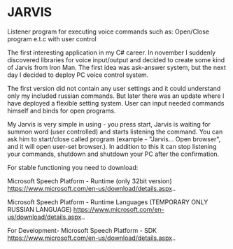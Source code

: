 # JARVIS
Listener program for executing voice commands such as: Open/Close program e.t.c with user control

The first interesting application in my C# career. In november I suddenly discovered libraries for voice input/output and decided to create some kind of Jarvis from Iron Man. The first idea was ask-answer system, but the next day I decided to deploy PC voice control system. 

The first version did not contain any user settings and it could understand only my included russian commands. 
But later there was an update where I have deployed a flexible setting system. User can input needed commands himself and binds for open programs. 

My Jarvis is very simple in using - you press start, Jarvis is waiting for summon word (user controlled) and starts listening the command. You can ask him to start/close called program (example - "Jarvis... Open browser", and it will open user-set browser.). In addition to this it can stop listening your commands, shutdown and shutdown your PC after the confirmation.



For stable functioning you need to download:

Microsoft Speech Platform - Runtime (only 32bit version)
 https://www.microsoft.com/en-us/download/details.aspx..

Microsoft Speech Platform - Runtime Languages (TEMPORARY ONLY RUSSIAN LANGUAGE)
 https://www.microsoft.com/en-us/download/details.aspx..

For Development- Microsoft Speech Platform - SDK
 https://www.microsoft.com/en-us/download/details.aspx..
 
